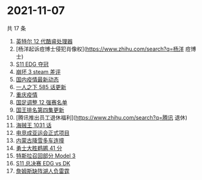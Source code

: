 # 2021-11-07

共 17 条

<!-- BEGIN -->
<!-- 最后更新时间 Sun Nov 07 2021 05:11:22 GMT+0800 (China Standard Time) -->

1. [英特尔 12 代酷睿处理器](https://www.zhihu.com/search?q=12代酷睿)
1. [杨洋起诉痘博士侵犯肖像权](https://www.zhihu.com/search?q=杨洋 痘博士)
1. [S11 EDG 夺冠](https://www.zhihu.com/search?q=EDG)
1. [崩坏 3 steam 差评](https://www.zhihu.com/search?q=崩坏3)
1. [国内疫情最新动态](https://www.zhihu.com/search?q=疫情)
1. [一人之下 585 话更新](https://www.zhihu.com/search?q=一人之下)
1. [重庆疫情](https://www.zhihu.com/search?q=重庆疫情)
1. [国足调整 12 强赛名单](https://www.zhihu.com/search?q=国足)
1. [国王排名第四集更新](https://www.zhihu.com/search?q=国王排名)
1. [腾讯推出员工退休福利](https://www.zhihu.com/search?q=腾讯 退休)
1. [海贼王 1031 话](https://www.zhihu.com/search?q=海贼王)
1. [电竞成亚运会正式项目](https://www.zhihu.com/search?q=亚运会电竞)
1. [内蒙古降雪多车连撞](https://www.zhihu.com/search?q=内蒙古降雪)
1. [勇士大胜鹈鹕 41 分](https://www.zhihu.com/search?q=勇士)
1. [特斯拉召回部分 Model 3](https://www.zhihu.com/search?q=特斯拉)
1. [S11 总决赛 EDG vs DK](https://www.zhihu.com/search?q=EDG)
1. [詹姆斯缺阵湖人负雷霆](https://www.zhihu.com/search?q=湖人)

<!-- END -->

